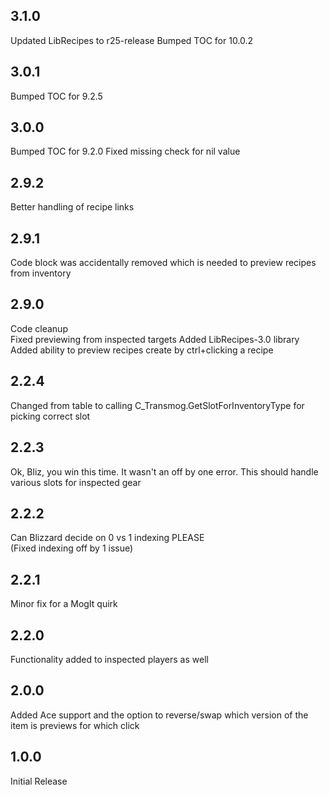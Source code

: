 ## 3.1.0
Updated LibRecipes to r25-release
Bumped TOC for 10.0.2


## 3.0.1
Bumped TOC for 9.2.5

## 3.0.0

Bumped TOC for 9.2.0
Fixed missing check for nil value


## 2.9.2

Better handling of recipe links

## 2.9.1

Code block was accidentally removed which is needed to preview recipes from inventory


## 2.9.0

Code cleanup  
Fixed previewing from inspected targets
Added LibRecipes-3.0 library
Added ability to preview recipes create by ctrl+clicking a recipe

## 2.2.4

Changed from table to calling C_Transmog.GetSlotForInventoryType for picking correct slot

## 2.2.3

Ok, Bliz, you win this time.
It wasn't an off by one error. 
This should handle various slots for inspected gear

## 2.2.2

Can Blizzard decide on 0 vs 1 indexing PLEASE  
(Fixed indexing off by 1 issue)

## 2.2.1

Minor fix for a MogIt quirk

## 2.2.0

Functionality added to inspected players as well


## 2.0.0

Added Ace support and the option to reverse/swap which version of the item is previews for which click


## 1.0.0

Initial Release
